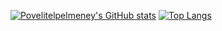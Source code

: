 [![Povelitelpelmeney's GitHub stats](https://github-readme-stats.vercel.app/api/top-langs?username=Povelitelpelmeney&hide=html,scss,stylus,blade,jupyter%20notebook,python,css,shell,batchfile,dockerfile,typescript&theme=algolia&show_icons=true)](https://github.com/Povelitelpelmeney)
[![Top Langs](https://github-readme-stats.vercel.app/api?username=Povelitelpelmeney&theme=algolia&show_icons=true)](https://github.com/Povelitelpelmeney)

<!--
**Povelitelpelmeney/Povelitelpelmeney** is a ✨ _special_ ✨ repository because its `README.md` (this file) appears on your GitHub profile.

Here are some ideas to get you started:

- 🔭 I’m currently working on ...
- 🌱 I’m currently learning ...
- 👯 I’m looking to collaborate on ...
- 🤔 I’m looking for help with ...
- 💬 Ask me about ...
- 📫 How to reach me: ...
- 😄 Pronouns: ...
- ⚡ Fun fact: ...
-->

